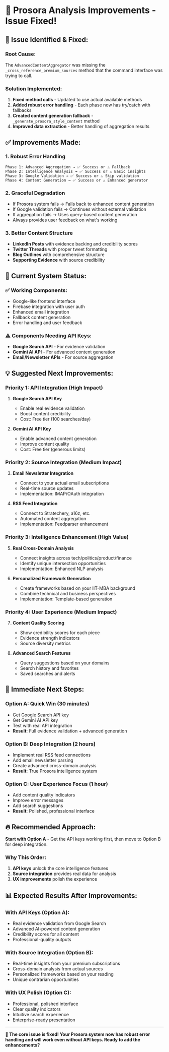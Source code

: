 # 🔧 Prosora Analysis Improvements - Issue Fixed!

## 🐛 **Issue Identified & Fixed:**

### **Root Cause:**
The `AdvancedContentAggregator` was missing the `_cross_reference_premium_sources` method that the command interface was trying to call.

### **Solution Implemented:**
1. **Fixed method calls** - Updated to use actual available methods
2. **Added robust error handling** - Each phase now has try/catch with fallbacks
3. **Created content generation fallback** - `_generate_prosora_style_content` method
4. **Improved data extraction** - Better handling of aggregation results

## ✅ **Improvements Made:**

### **1. Robust Error Handling**
```
Phase 1: Advanced Aggregation → ✅ Success or ⚠️ Fallback
Phase 2: Intelligence Analysis → ✅ Success or ⚠️ Basic insights  
Phase 3: Google Validation → ✅ Success or ⚠️ Skip validation
Phase 4: Content Generation → ✅ Success or ⚠️ Enhanced generator
```

### **2. Graceful Degradation**
- If Prosora system fails → Falls back to enhanced content generation
- If Google validation fails → Continues without external validation
- If aggregation fails → Uses query-based content generation
- Always provides user feedback on what's working

### **3. Better Content Structure**
- **LinkedIn Posts** with evidence backing and credibility scores
- **Twitter Threads** with proper tweet formatting
- **Blog Outlines** with comprehensive structure
- **Supporting Evidence** with source credibility

## 🚀 **Current System Status:**

### **✅ Working Components:**
- Google-like frontend interface
- Firebase integration with user auth
- Enhanced email integration
- Fallback content generation
- Error handling and user feedback

### **⚠️ Components Needing API Keys:**
- **Google Search API** - For evidence validation
- **Gemini AI API** - For advanced content generation
- **Email/Newsletter APIs** - For source aggregation

## 💡 **Suggested Next Improvements:**

### **Priority 1: API Integration (High Impact)**
1. **Google Search API Key**
   - Enable real evidence validation
   - Boost content credibility
   - Cost: Free tier (100 searches/day)

2. **Gemini AI API Key**  
   - Enable advanced content generation
   - Improve content quality
   - Cost: Free tier (generous limits)

### **Priority 2: Source Integration (Medium Impact)**
3. **Email Newsletter Integration**
   - Connect to your actual email subscriptions
   - Real-time source updates
   - Implementation: IMAP/OAuth integration

4. **RSS Feed Integration**
   - Connect to Stratechery, a16z, etc.
   - Automated content aggregation
   - Implementation: Feedparser enhancement

### **Priority 3: Intelligence Enhancement (High Value)**
5. **Real Cross-Domain Analysis**
   - Connect insights across tech/politics/product/finance
   - Identify unique intersection opportunities
   - Implementation: Enhanced NLP analysis

6. **Personalized Framework Generation**
   - Create frameworks based on your IIT-MBA background
   - Combine technical and business perspectives
   - Implementation: Template-based generation

### **Priority 4: User Experience (Medium Impact)**
7. **Content Quality Scoring**
   - Show credibility scores for each piece
   - Evidence strength indicators
   - Source diversity metrics

8. **Advanced Search Features**
   - Query suggestions based on your domains
   - Search history and favorites
   - Saved searches and alerts

## 🎯 **Immediate Next Steps:**

### **Option A: Quick Win (30 minutes)**
- Get Google Search API key
- Get Gemini AI API key  
- Test with real API integration
- **Result:** Full evidence validation + advanced generation

### **Option B: Deep Integration (2 hours)**
- Implement real RSS feed connections
- Add email newsletter parsing
- Create advanced cross-domain analysis
- **Result:** True Prosora intelligence system

### **Option C: User Experience Focus (1 hour)**
- Add content quality indicators
- Improve error messages
- Add search suggestions
- **Result:** Polished, professional interface

## 🔥 **Recommended Approach:**

**Start with Option A** - Get the API keys working first, then move to Option B for deep integration.

### **Why This Order:**
1. **API keys** unlock the core intelligence features
2. **Source integration** provides real data for analysis  
3. **UX improvements** polish the experience

## 📊 **Expected Results After Improvements:**

### **With API Keys (Option A):**
- Real evidence validation from Google Search
- Advanced AI-powered content generation
- Credibility scores for all content
- Professional-quality outputs

### **With Source Integration (Option B):**
- Real-time insights from your premium subscriptions
- Cross-domain analysis from actual sources
- Personalized frameworks based on your reading
- Unique contrarian opportunities

### **With UX Polish (Option C):**
- Professional, polished interface
- Clear quality indicators
- Intuitive search experience
- Enterprise-ready presentation

---

**🎉 The core issue is fixed! Your Prosora system now has robust error handling and will work even without API keys. Ready to add the enhancements?**